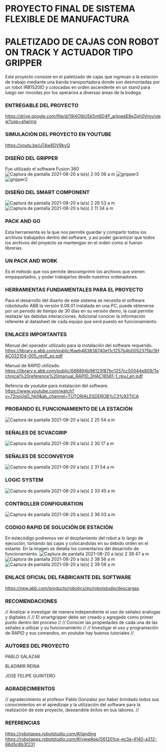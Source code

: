 # PROYECTO FINAL DE SISTEMA FLEXIBLE DE MANUFACTURA 
# PALETIZADO DE CAJAS CON ROBOT ON TRACK Y ACTUADOR TIPO GRIPPER
Este proyecto consiste en el paletizado de cajas que ingresan a la estacion de trabajo mediante una banda transportadora donde son desmontadas por un robot IRB1520ID y colocadas en orden ascendente en un stand para luego ser movidas por los operarios a diversas áreas de la bodega.
### ENTREGABLE DEL PROYECTO
https://drive.google.com/file/d/19i4OlbU5k5m6D4P_arlpweE8eZph0Vmv/view?usp=sharing

### SIMULACIÒN DEL PROYECTO EN YOUTUBE 
https://youtu.be/uT4w8DV9kvQ

### DISEÑO DEL GRIPPER 
Fue utilizado el software Fusion 360
![Captura de pantalla 2021-08-20 a la(s) 2 05 06 a  m](https://user-images.githubusercontent.com/66663806/130194024-3b3eb49d-10ac-436c-8ca4-3d82200e09fd.png)
![gripper3](https://user-images.githubusercontent.com/66663806/130194039-dfdcc409-eb91-430e-92a1-181df60f9a77.png)
![gripper2](https://user-images.githubusercontent.com/66663806/130194047-e41a3fe7-4529-4ea3-a0b7-d4c105e775e4.png)

### DISEÑO DEL SMART COMPONENT 
![Captura de pantalla 2021-08-20 a la(s) 2 26 53 a  m](https://user-images.githubusercontent.com/66663806/130196584-a2b13eba-3b5c-40d6-9bdf-1bc9c4df92cc.png)
![Captura de pantalla 2021-08-20 a la(s) 2 11 34 a  m](https://user-images.githubusercontent.com/66663806/130194665-2ca61423-03ff-4602-868e-79cc6b03dbca.png)

### PACK AND GO 
Esta herramienta es la que nos permite guardar y compartir todos los archivos trabajados dentro del software, y asi poder garantizar que todos los archivos del proyecto se mantengan en el orden como si fueran librerias.  

### UN PACK AND WORK 
Es el método que nos permite descomprimir los archivos que vienen empaquetados, y poder trabajarlos desde nuestros ordenadores.

### HERRAMIENTAS FUNDAMENTALES PARA EL PROYECTO
Para el desarrollo del diseño de este sistema se necesita el software robotstudio ABB la versión 6.08.01 instalada en una PC, puede obtenerse por un periodo de tiempo de 30 días en su versión demo, la cual permite realiazar las debidas interacciones. Adicional conocer la información referente al datasheet de cada equipo que será puesto en funcionamiento. 

### ENLACES IMPORTANTES 
Manual del operador utilizado para la instalación del software requerido.
https://library.e.abb.com/public/6aeb483836740e11c1257b4b0052375b/3HAC032104-005_revE_es.pdf

Manual de RAPID utilizado.
https://library.e.abb.com/public/688894b98123f87bc1257cc50044e809/Technical%20reference%20manual_RAPID_3HAC16581-1_revJ_en.pdf

Refencia de youtube para instalaciòn del software.
https://www.youtube.com/watch?v=72noUgD_hk0&ab_channel=TUTORIALESDEROB%C3%93TICA

### PROBANDO EL FUNCIONAMIENTO DE LA ESTACIÒN
![Captura de pantalla 2021-08-20 a la(s) 2 25 54 a  m](https://user-images.githubusercontent.com/66663806/130196447-b6eed2b5-8bc9-4db9-b01d-141565793852.png)

### SEÑALES DE SCVACGRIP
![Captura de pantalla 2021-08-20 a la(s) 2 30 17 a  m](https://user-images.githubusercontent.com/66663806/130196922-5b72a6e5-8e0f-43ec-a9ad-61ffa6e012b7.png)

### SEÑALES DE SCCONVEYOR
![Captura de pantalla 2021-08-20 a la(s) 2 31 54 a  m](https://user-images.githubusercontent.com/66663806/130197107-65c88886-574c-442e-a6fd-e38f704a497c.png)

### LOGIC SYSTEM 
![Captura de pantalla 2021-08-20 a la(s) 2 33 45 a  m](https://user-images.githubusercontent.com/66663806/130197331-ee1bbac8-c1d1-4925-a94e-22dce227fcdc.png)

### CONTROLLER CONFIGURATION 
![Captura de pantalla 2021-08-20 a la(s) 2 36 03 a  m](https://user-images.githubusercontent.com/66663806/130197659-3cca592a-a96f-4214-bdc5-a2255478747d.png)

### CODIGO RAPID DE SOLUCIÒN DE ESTACIÒN 
En estecódigo podremos ver el dezplamiento del robot a lo largo de ejecución, tomando las cajas y colocandolas en su debido orden en el estante. En la imagen se detalla los comentarios del desarrollo de funcionamiento.
![Captura de pantalla 2021-08-20 a la(s) 2 38 47 a  m](https://user-images.githubusercontent.com/66663806/130198288-f614d392-6b6d-4036-980f-0eaf319b4138.png)
![Captura de pantalla 2021-08-20 a la(s) 2 38 56 a  m](https://user-images.githubusercontent.com/66663806/130198302-39474b7b-376e-431c-99e9-4576a0107369.png)
![Captura de pantalla 2021-08-20 a la(s) 2 39 06 a  m](https://user-images.githubusercontent.com/66663806/130198319-d392eef3-ecd3-4486-af02-a812eb52acf5.png)

### ENLACE OFICIAL DEL FABRICANTE DEL SOFTWARE
https://new.abb.com/products/robotics/es/robotstudio/descargas

### RECOMENDACIONES
// Analizar e investigar de manera independiente el uso de señales análogas y digitales //
// El smartgripper debe ser creado y agregado como primer punto dentro del proceso //
// Conocer las propiedades de cada una de las señales a utilizar y su funcionamiento //
// Investigar el uso y programación de RAPID y sus comandos, en youtube hay buenos tutoriales //

### AUTORES DEL PROYECTO
PABLO SALAZAR 

BLADIMIR REINA

JOSE FELIPE QUINTERO 

### AGRADECIMIENTOS 
// agradecimiento al profesor Pablo Gonzalez por haber brindado todos sus conocimientos en el apredizaje y la utilizaciòn del software para la realizaciòn de este proyecto, deseandole èxitos en sus labores. //

### REFERENCIAS
https://robotapps.robotstudio.com/#/landing
https://robotapps.robotstudio.com/#/viewApp/561201ce-ec3a-4140-a312-66d5c8b3f231
